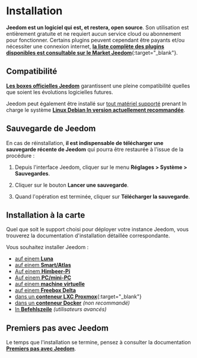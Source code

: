 # Installation

**Jeedom est un logiciel qui est, et restera, open source**. Son utilisation est entièrement gratuite et ne requiert aucun service cloud ou abonnement pour fonctionner.
Certains plugins peuvent cependant être payants et/ou nécessiter une connexion internet, [**la liste complète des plugins disponibles est consultable sur le Market Jeedom**](http://market.jeedom.fr/index.php?v=d&p=market&type=plugin){:target="_blank"}.

## Compatibilité

[**Les boxes officielles Jeedom**](../compatibility/#Boxes%20officielles) garantissent une pleine compatibilité quelles que soient les évolutions logicielles futures.

Jeedom peut également être installé sur [tout matériel supporté](../compatibility/#Matériels%20supportés) prenant In charge le système [**Linux Debian In version actuellement recommandée**](../compatibility/#Debian).

## Sauvegarde de Jeedom

En cas de réinstallation, **il est indispensable de télécharger une sauvegarde récente de Jeedom** qui pourra être restaurée à l'issue de la procédure :

1. Depuis l'interface Jeedom, cliquer sur le menu **Réglages > Système > Sauvegardes**.

2. Cliquer sur le bouton **Lancer une sauvegarde**.

3. Quand l'opération est terminée, cliquer sur **Télécharger la sauvegarde**.

## Installation à la carte

Quel que soit le support choisi pour déployer votre instance Jeedom, vous trouverez la documentation d'installation détaillée correspondante.

Vous souhaitez installer Jeedom :

- [auf einem **Luna**](../plugins/home%20automation%20protocol/luna)
- [auf einem **Smart/Atlas**](recovery)
- [Auf einem **Himbeer-Pi**](rpi)
- [Auf einem **PC/mini-PC**](baremetal)
- [auf einem **machine virtuelle**](vm)
- [auf einem **Freebox Delta**](freeboxdelta)
- [dans un **conteneur LXC Proxmox**](https://community-scripts.github.io/ProxmoxVE/scripts?id=jeedom){:target="_blank"}
- [dans un **conteneur Docker**](docker) *(non recommandé)*
- [In **Befehlszeile**](cli) *(utilisateurs avancés)*

## Premiers pas avec Jeedom

Le temps que l'installation se termine, pensez à consulter la documentation [**Premiers pas avec Jeedom**](../premiers-pas/).
